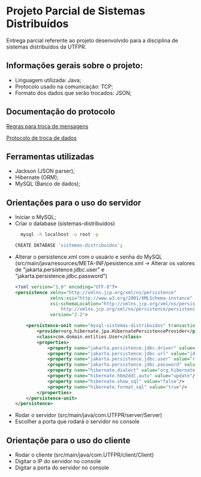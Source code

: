
# Projeto Parcial de Sistemas Distribuídos

Entrega parcial referente ao projeto desenvolvido para a disciplina de sistemas distribuídos da UTFPR.

## Informações gerais sobre o projeto:

- Linguagem utilizada: Java;
- Protocolo usado na comunicação: TCP;
- Formato dos dados que serão trocados: JSON;

## Documentação do protocolo

[Regras para troca de mensagens](https://docs.google.com/document/d/1H8Ft8iex18ZRMD5wKLlINDXaRq7vVT6xdFepw-XkGlI/edit?tab=t.0)

[Protocolo de troca de dados](https://docs.google.com/spreadsheets/d/1F66w2yRJ99iRdqlsBVWgpjJD5UbcAAcKtHqqbdS0lRQ/edit?gid=0#gid=0)


## Ferramentas utilizadas

- Jackson (JSON parser);
- Hibernate (ORM);
- MySQL (Banco de dados);

## Orientações para o uso do servidor

- Iniciar o MySQL;
- Criar o database (sistemas-distribuidos)
  ```bash
    mysql -h localhost -u root -p
    ```
  ```bash
  CREATE DATABASE 'sistemas-distribuidos';
    ```
- Alterar o persistence.xml com o usuário e senha do MySQL (src/main/java/resources/META-INF/pesistence.xml -> Alterar os valores de "jakarta.persistence.jdbc.user" e "jakarta.persistence.jdbc.password")
    ```xml
    <?xml version="1.0" encoding="UTF-8"?>
    <persistence xmlns="http://xmlns.jcp.org/xml/ns/persistence"
                 xmlns:xsi="http://www.w3.org/2001/XMLSchema-instance"
                 xsi:schemaLocation="http://xmlns.jcp.org/xml/ns/persistence
                     http://xmlns.jcp.org/xml/ns/persistence/persistence_2_2.xsd"
                 version="2.2">
    
        <persistence-unit name="mysql-sistemas-distribuidos" transaction-type="RESOURCE_LOCAL">
            <provider>org.hibernate.jpa.HibernatePersistenceProvider</provider>
            <class>com.domain.entities.User</class>
            <properties>
                <property name="jakarta.persistence.jdbc.driver" value="com.mysql.cj.jdbc.Driver"/>
                <property name="jakarta.persistence.jdbc.url" value="jdbc:mysql://localhost:3306/sistemas-distribuidos?useTimezone=true&amp;serverTimezone=UTC"/>
                <property name="jakarta.persistence.jdbc.user" value="root"/>
                <property name="jakarta.persistence.jdbc.password" value="root"/>
                <property name="hibernate.dialect" value="org.hibernate.dialect.MySQLDialect"/>
                <property name="hibernate.hbm2ddl.auto" value="update"/>
                <property name="hibernate.show_sql" value="false"/>
                <property name="hibernate.format_sql" value="true"/>
            </properties>
        </persistence-unit>
    </persistence>
    ```
- Rodar o servidor (src/main/java/com.UTFPR/server/Server)
- Escolher a porta que rodará o servidor no console

## Orientaçõe para o uso do cliente

- Rodar o cliente (src/main/java/com.UTFPR/client/Client)
- Digitar o IP do servidor no console
- Digitar a porta do servidor no console